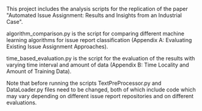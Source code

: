 This project includes the analysis scripts for the replication of the paper "Automated Issue Assignment: Results and Insights from an Industrial Case".

algorithm_comparison.py is the script for comparing different machine learning algorithms for issue report classification (Appendix A: Evaluating Existing Issue Assignment Approaches).

time_based_evaluation.py is the script for the evaluation of the results with varying time interval and amount of data  (Appendix B: Time Locality and Amount of Training Data).

Note that before running the scripts TextPreProcessor.py and DataLoader.py files need to be changed, both of which include code which may vary depending on different issue report repositories and on different evaluations.  
